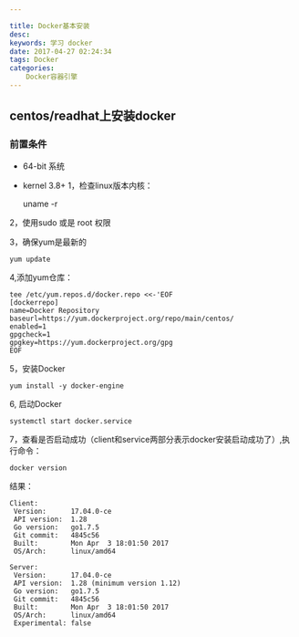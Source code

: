```yaml
---

title: Docker基本安装
desc: 
keywords: 学习 docker
date: 2017-04-27 02:24:34
tags: Docker
categories:
	Docker容器引擎
---
```



## centos/readhat上安装docker
### 前置条件

+	64-bit 系统
+	kernel 3.8+  <!-- more -->
1，检查linux版本内核：

	uname -r

2，使用sudo 或是 root 权限

3，确保yum是最新的

	yum update

4,添加yum仓库：

	tee /etc/yum.repos.d/docker.repo <<-'EOF
	[dockerrepo]
	name=Docker Repository
	baseurl=https://yum.dockerproject.org/repo/main/centos/
	enabled=1
	gpgcheck=1
	gpgkey=https://yum.dockerproject.org/gpg
	EOF
5，安装Docker

	yum install -y docker-engine

6, 启动Docker

	systemctl start docker.service

7，查看是否启动成功（client和service两部分表示docker安装启动成功了）,执行命令：

	docker version

结果：

	Client:
	 Version:      17.04.0-ce
	 API version:  1.28
	 Go version:   go1.7.5
	 Git commit:   4845c56
	 Built:        Mon Apr  3 18:01:50 2017
	 OS/Arch:      linux/amd64

	Server:
	 Version:      17.04.0-ce
	 API version:  1.28 (minimum version 1.12)
	 Go version:   go1.7.5
	 Git commit:   4845c56
	 Built:        Mon Apr  3 18:01:50 2017
	 OS/Arch:      linux/amd64
	 Experimental: false